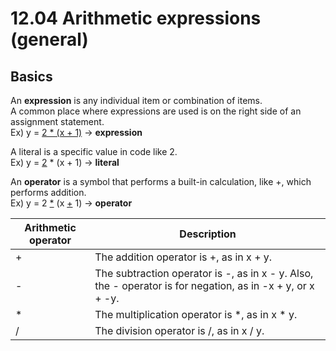 # 12.04 Arithmetic expressions (general)

## Basics
An **expression** is any individual item or combination of items.   
A common place where expressions are used is on the right side of an assignment statement.   
Ex) y = <ins>2 * (x + 1)</ins> -> **expression**   

A literal is a specific value in code like 2.   
Ex) y = <ins>2</ins> * (x + 1) -> **literal**   

An **operator** is a symbol that performs a built-in calculation, like +, which performs addition.   
Ex) y = 2 <ins>*</ins> (x <ins>+</ins> 1) -> **operator** 

|Arithmetic operator|Description|
|------|----|
|+|	The addition operator is +, as in x + y.|
|-|The subtraction operator is -, as in x - y. Also, the - operator is for negation, as in -x + y, or x + -y.|
|*|The multiplication operator is *, as in x * y.|
|/|The division operator is /, as in x / y.|
